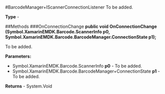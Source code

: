 #BarcodeManager+IScannerConnectionListener
To be added.

**Type** - 

##Methods
###OnConnectionChange
**public void OnConnectionChange (Symbol.XamarinEMDK.Barcode.ScannerInfo p0, Symbol.XamarinEMDK.Barcode.BarcodeManager.ConnectionState p1);**

To be added.

**Parameters:** 

* Symbol.XamarinEMDK.Barcode.ScannerInfo **p0** - To be added.
* Symbol.XamarinEMDK.Barcode.BarcodeManager+ConnectionState **p1** - To be added.

**Returns** - System.Void



